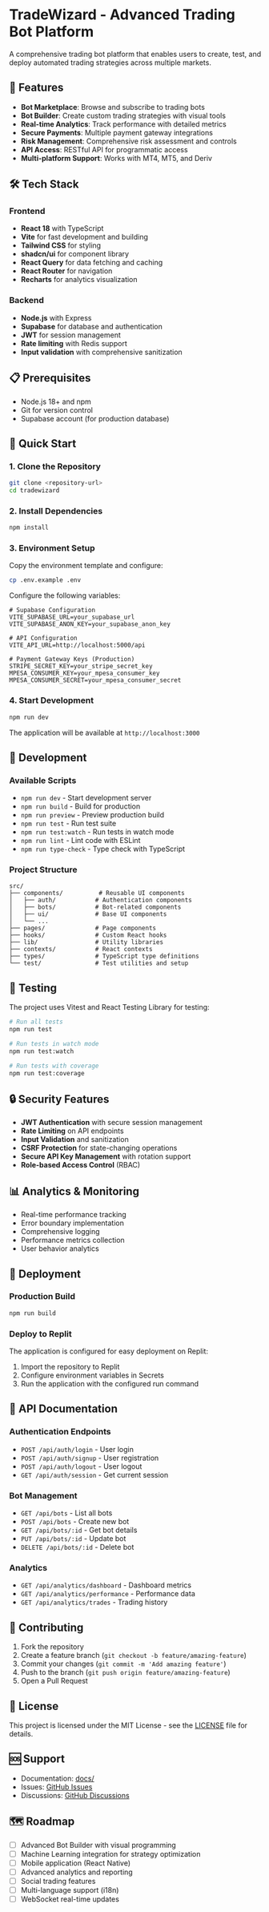 # TradeWizard - Advanced Trading Bot Platform

A comprehensive trading bot platform that enables users to create, test, and deploy automated trading strategies across multiple markets.

## 🚀 Features

- **Bot Marketplace**: Browse and subscribe to trading bots
- **Bot Builder**: Create custom trading strategies with visual tools
- **Real-time Analytics**: Track performance with detailed metrics
- **Secure Payments**: Multiple payment gateway integrations
- **Risk Management**: Comprehensive risk assessment and controls
- **API Access**: RESTful API for programmatic access
- **Multi-platform Support**: Works with MT4, MT5, and Deriv

## 🛠️ Tech Stack

### Frontend
- **React 18** with TypeScript
- **Vite** for fast development and building
- **Tailwind CSS** for styling
- **shadcn/ui** for component library
- **React Query** for data fetching and caching
- **React Router** for navigation
- **Recharts** for analytics visualization

### Backend
- **Node.js** with Express
- **Supabase** for database and authentication
- **JWT** for session management
- **Rate limiting** with Redis support
- **Input validation** with comprehensive sanitization

## 📋 Prerequisites

- Node.js 18+ and npm
- Git for version control
- Supabase account (for production database)

## 🚀 Quick Start

### 1. Clone the Repository
```bash
git clone <repository-url>
cd tradewizard
```

### 2. Install Dependencies
```bash
npm install
```

### 3. Environment Setup
Copy the environment template and configure:
```bash
cp .env.example .env
```

Configure the following variables:
```env
# Supabase Configuration
VITE_SUPABASE_URL=your_supabase_url
VITE_SUPABASE_ANON_KEY=your_supabase_anon_key

# API Configuration
VITE_API_URL=http://localhost:5000/api

# Payment Gateway Keys (Production)
STRIPE_SECRET_KEY=your_stripe_secret_key
MPESA_CONSUMER_KEY=your_mpesa_consumer_key
MPESA_CONSUMER_SECRET=your_mpesa_consumer_secret
```

### 4. Start Development
```bash
npm run dev
```

The application will be available at `http://localhost:3000`

## 🔧 Development

### Available Scripts

- `npm run dev` - Start development server
- `npm run build` - Build for production
- `npm run preview` - Preview production build
- `npm run test` - Run test suite
- `npm run test:watch` - Run tests in watch mode
- `npm run lint` - Lint code with ESLint
- `npm run type-check` - Type check with TypeScript

### Project Structure
```
src/
├── components/          # Reusable UI components
│   ├── auth/           # Authentication components
│   ├── bots/           # Bot-related components
│   ├── ui/             # Base UI components
│   └── ...
├── pages/              # Page components
├── hooks/              # Custom React hooks
├── lib/                # Utility libraries
├── contexts/           # React contexts
├── types/              # TypeScript type definitions
└── test/               # Test utilities and setup
```

## 🧪 Testing

The project uses Vitest and React Testing Library for testing:

```bash
# Run all tests
npm run test

# Run tests in watch mode
npm run test:watch

# Run tests with coverage
npm run test:coverage
```

## 🔒 Security Features

- **JWT Authentication** with secure session management
- **Rate Limiting** on API endpoints
- **Input Validation** and sanitization
- **CSRF Protection** for state-changing operations
- **Secure API Key Management** with rotation support
- **Role-based Access Control** (RBAC)

## 📊 Analytics & Monitoring

- Real-time performance tracking
- Error boundary implementation
- Comprehensive logging
- Performance metrics collection
- User behavior analytics

## 🚀 Deployment

### Production Build
```bash
npm run build
```

### Deploy to Replit
The application is configured for easy deployment on Replit:

1. Import the repository to Replit
2. Configure environment variables in Secrets
3. Run the application with the configured run command

## 🔌 API Documentation

### Authentication Endpoints
- `POST /api/auth/login` - User login
- `POST /api/auth/signup` - User registration
- `POST /api/auth/logout` - User logout
- `GET /api/auth/session` - Get current session

### Bot Management
- `GET /api/bots` - List all bots
- `POST /api/bots` - Create new bot
- `GET /api/bots/:id` - Get bot details
- `PUT /api/bots/:id` - Update bot
- `DELETE /api/bots/:id` - Delete bot

### Analytics
- `GET /api/analytics/dashboard` - Dashboard metrics
- `GET /api/analytics/performance` - Performance data
- `GET /api/analytics/trades` - Trading history

## 🤝 Contributing

1. Fork the repository
2. Create a feature branch (`git checkout -b feature/amazing-feature`)
3. Commit your changes (`git commit -m 'Add amazing feature'`)
4. Push to the branch (`git push origin feature/amazing-feature`)
5. Open a Pull Request

## 📜 License

This project is licensed under the MIT License - see the [LICENSE](LICENSE) file for details.

## 🆘 Support

- Documentation: [docs/](docs/)
- Issues: [GitHub Issues](https://github.com/your-repo/issues)
- Discussions: [GitHub Discussions](https://github.com/your-repo/discussions)

## 🗺️ Roadmap

- [ ] Advanced Bot Builder with visual programming
- [ ] Machine Learning integration for strategy optimization
- [ ] Mobile application (React Native)
- [ ] Advanced analytics and reporting
- [ ] Social trading features
- [ ] Multi-language support (i18n)
- [ ] WebSocket real-time updates
